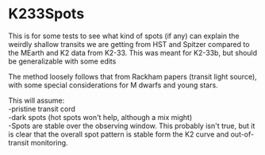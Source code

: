 # K233Spots

This is for some tests to see what kind of spots (if any) can explain the weirdly shallow transits we are getting from HST and Spitzer compared to the MEarth and K2 data from K2-33.
This was meant for K2-33b, but should be generalizable with some edits

The method loosely follows that from Rackham papers (transit light source), with some special considerations for M dwarfs and young stars.

This will assume:<br/>
-pristine transit cord<br />
-dark spots (hot spots won't help, although a mix might)<br />
-Spots are stable over the observing window. This probably isn't true, but it is clear that the overall spot pattern is stable form the K2 curve and out-of-transit monitoring. 
